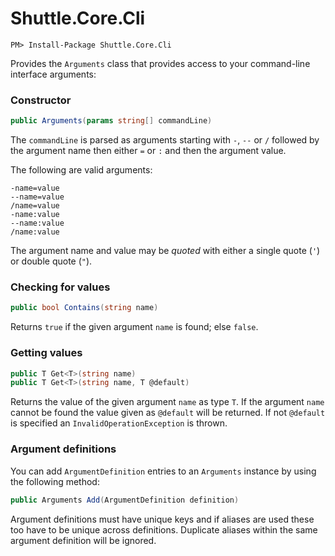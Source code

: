 # Shuttle.Core.Cli

```
PM> Install-Package Shuttle.Core.Cli
```

Provides the `Arguments` class that provides access to your command-line interface arguments:

### Constructor

``` c#
public Arguments(params string[] commandLine)
```

The `commandLine` is parsed as arguments starting with `-`, `--` or `/` followed by the argument name then either `=` or `:` and then the argument value.

The following are valid arguments:

```
-name=value
--name=value
/name=value
-name:value
--name:value
/name:value
```

The argument name and value may be *quoted* with either a single quote (`'`) or double quote (`"`).

### Checking for values

``` c#
public bool Contains(string name)
```

Returns `true` if the given argument `name` is found; else `false`.

### Getting values

``` c#
public T Get<T>(string name)
public T Get<T>(string name, T @default)
```

Returns the value of the given argument `name` as type `T`.  If the argument `name` cannot be found the value given as `@default` will be returned.  If not `@default` is specified an `InvalidOperationException` is thrown.

### Argument definitions

You can add `ArgumentDefinition` entries to an `Arguments` instance by using the following method:

``` c#
public Arguments Add(ArgumentDefinition definition)
```

Argument definitions must have unique keys and if aliases are used these too have to be unique across definitions.  Duplicate aliases within the same argument definition will be ignored.
